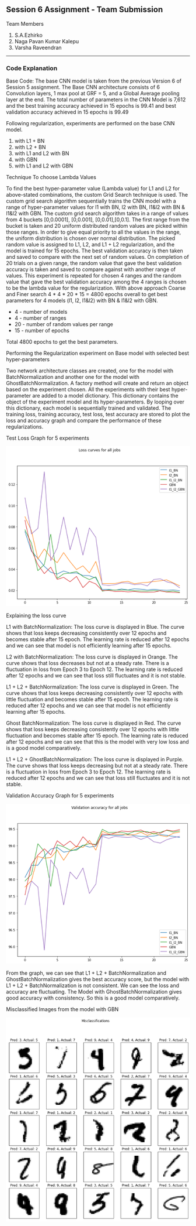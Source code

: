 
## Session 6 Assignment - Team Submission
Team Members
1. S.A.Ezhirko
2. Naga Pavan Kumar Kalepu
3. Varsha Raveendran
**********************************************************************************************************************

### Code Explanation

Base Code: The base CNN model is taken from the previous Version 6 of Session 5 assignment. The Base CNN architecture consists of 6 Convolution layers, 1 max pool at GRF = 5, and a Global Average pooling layer at the end. The total number of parameters in the CNN Model is 7,612 and the best training accuracy achieved in 15 epochs is 99.41 and best validation accuracy achieved in 15 epochs is 99.49

Following regularization, experiments are performed on the base CNN model.

1. with L1 + BN
2. with L2 + BN
3. with L1 and L2 with BN
4. with GBN
5. with L1 and L2 with GBN

Technique To choose Lambda Values

To find the best hyper-parameter value (Lambda value) for L1 and L2 for above-stated combinations, the custom Grid Search technique is used. The custom grid search algorithm sequentially trains the CNN model with a range of hyper-parameter values for l1 with BN, l2 with BN, l1&l2 with BN & l1&l2 with GBN. The custom grid search algorithm takes in a range of values from 4 buckets [0,0.0001], [0,0.001], [0,0.01],[0,0.1]. The first range from the bucket is taken and 20 uniform distributed random values are picked within those ranges. In order to give equal priority to all the values in the range, the uniform distribution is chosen over normal distribution. The picked random value is assigned to L1, L2, and L1 + L2 regularization, and the model is trained for 15 epochs. The best validation accuracy is then taken and saved to compare with the next set of random values. On completion of 20 trials on a given range, the random value that gave the best validation accuracy is taken and saved to compare against with another range of values. This experiment is repeated for chosen 4 ranges and the random value that gave the best validation accuracy among the 4 ranges is chosen to be the lambda value for the regularization.
With above approach Coarse and Finer search 4 * 4 * 20 * 15 = 4800 epochs overall to get best parameters for 4 models (l1, l2, l1&l2) with BN & l1&l2 with GBN.

- 4 - number of models
- 4 - number of ranges
- 20 - number of random values per range
- 15 - number of epochs
  
Total 4800 epochs to get the best parameters.

Performing the Regularization experiment on Base model with selected best hyper-parameters

Two network architecture classes are created, one for the model with BatchNormalization and another one for the model with GhostBatchNormalization. A factory method will create and return an object based on the experiment chosen. All the experiments with their best hyper-parameter are added to a model dictionary. This dictionary contains the object of the experiment model and its hyper-parameters. By looping over this dictionary, each model is sequentially trained and validated. The training loss, training accuracy, test loss, test accuracy are stored to plot the loss and accuracy graph and compare the performance of these regularizations.

Test Loss Graph for 5 experiments


 ![](Images/Loss.png)   
 
Explaining the loss curve

L1 with BatchNormalization: The loss curve is displayed in Blue. The curve shows that loss keeps decreasing consistently over 12 epochs and becomes stable after 15 epoch. The learning rate is reduced after 12 epochs and we can see that model is not efficiently learning after 15 epochs.

L2 with BatchNormalization: The loss curve is displayed in Orange. The curve shows that loss decreases but not at a steady rate. There is a fluctuation in loss from Epoch 3 to Epoch 12. The learning rate is reduced after 12 epochs and we can see that loss still fluctuates and it is not stable.

L1 + L2 + BatchNormalization: The loss curve is displayed in Green. The curve shows that loss keeps decreasing consistently over 12 epochs with little fluctuation and becomes stable after 15 epoch. The learning rate is reduced after 12 epochs and we can see that model is not efficiently learning after 15 epochs.

Ghost BatchNormalization: The loss curve is displayed in Red. The curve shows that loss keeps decreasing consistently over 12 epochs with little fluctuation and becomes stable after 15 epoch. The learning rate is reduced after 12 epochs and we can see that this is the model with very low loss and is a good model comparatively.

L1 + L2 + GhostBatchNormalization: The loss curve is displayed in Purple. The curve shows that loss keeps decreasing but not at a steady rate. There is a fluctuation in loss from Epoch 3 to Epoch 12. The learning rate is reduced after 12 epochs and we can see that loss still fluctuates and it is not stable.

Validation Accuracy Graph for 5 experiments


 ![](Images/TestAccuracy.png) 
 
From the graph, we can see that L1 + L2 + BatchNormalization and GhostBatchNormalization gives the best accuracy score, but the model with L1 + L2 + BatchNormalization is not consistent. We can see the loss and accuracy are fluctuating. The Model with GhostBatchNormalization gives good accuracy with consistency. So this is a good model comparatively.

Misclassified Images from the model with GBN


 ![](Images/Missclasified.png)   
